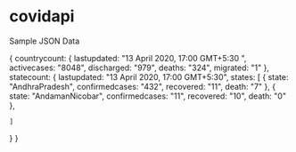 # covidapi

Sample JSON Data


{
countrycount: {
lastupdated: "13 April 2020, 17:00 GMT+5:30 ",
activecases: "8048",
discharged: "979",
deaths: "324",
migrated: "1"
},
statecount: {
lastupdated: "13 April 2020, 17:00 GMT+5:30",
states: [
{
state: "AndhraPradesh",
confirmedcases: "432",
recovered: "11",
death: "7"
},
{
state: "AndamanNicobar",
confirmedcases: "11",
recovered: "10",
death: "0"
},

    ]
  }
}
